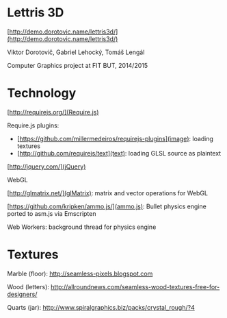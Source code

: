 
Lettris 3D 
===========

[http://demo.dorotovic.name/lettris3d/](http://demo.dorotovic.name/lettris3d/)

Viktor Dorotovič, Gabriel Lehocký, Tomáš Lengál

Computer Graphics project at FIT BUT, 2014/2015

Technology
=========
[http://requirejs.org/](Require.js)

Require.js plugins:
- [https://github.com/millermedeiros/requirejs-plugins](image): loading textures
- [http://github.com/requirejs/text](text): loading GLSL source as plaintext

[http://jquery.com/](jQuery)

WebGL

[http://glmatrix.net/](glMatrix): matrix and vector operations for WebGL

[https://github.com/kripken/ammo.js/](ammo.js): Bullet physics engine ported to asm.js via Emscripten

Web Workers: background thread for physics engine

Textures
========

Marble (floor): http://seamless-pixels.blogspot.com

Wood (letters): http://allroundnews.com/seamless-wood-textures-free-for-designers/

Quarts (jar): http://www.spiralgraphics.biz/packs/crystal_rough/?4
